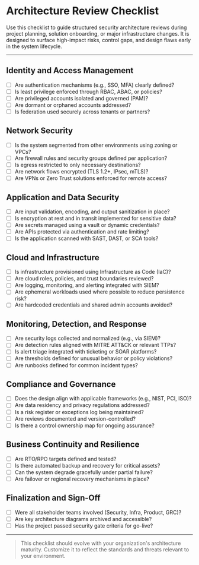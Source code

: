 # Architecture Review Checklist

Use this checklist to guide structured security architecture reviews during project planning, solution onboarding, or major infrastructure changes. It is designed to surface high-impact risks, control gaps, and design flaws early in the system lifecycle.

---

## Identity and Access Management
- [ ] Are authentication mechanisms (e.g., SSO, MFA) clearly defined?
- [ ] Is least privilege enforced through RBAC, ABAC, or policies?
- [ ] Are privileged accounts isolated and governed (PAM)?
- [ ] Are dormant or orphaned accounts addressed?
- [ ] Is federation used securely across tenants or partners?

## Network Security
- [ ] Is the system segmented from other environments using zoning or VPCs?
- [ ] Are firewall rules and security groups defined per application?
- [ ] Is egress restricted to only necessary destinations?
- [ ] Are network flows encrypted (TLS 1.2+, IPsec, mTLS)?
- [ ] Are VPNs or Zero Trust solutions enforced for remote access?

## Application and Data Security
- [ ] Are input validation, encoding, and output sanitization in place?
- [ ] Is encryption at rest and in transit implemented for sensitive data?
- [ ] Are secrets managed using a vault or dynamic credentials?
- [ ] Are APIs protected via authentication and rate limiting?
- [ ] Is the application scanned with SAST, DAST, or SCA tools?

## Cloud and Infrastructure
- [ ] Is infrastructure provisioned using Infrastructure as Code (IaC)?
- [ ] Are cloud roles, policies, and trust boundaries reviewed?
- [ ] Are logging, monitoring, and alerting integrated with SIEM?
- [ ] Are ephemeral workloads used where possible to reduce persistence risk?
- [ ] Are hardcoded credentials and shared admin accounts avoided?

## Monitoring, Detection, and Response
- [ ] Are security logs collected and normalized (e.g., via SIEM)?
- [ ] Are detection rules aligned with MITRE ATT&CK or relevant TTPs?
- [ ] Is alert triage integrated with ticketing or SOAR platforms?
- [ ] Are thresholds defined for unusual behavior or policy violations?
- [ ] Are runbooks defined for common incident types?

## Compliance and Governance
- [ ] Does the design align with applicable frameworks (e.g., NIST, PCI, ISO)?
- [ ] Are data residency and privacy regulations addressed?
- [ ] Is a risk register or exceptions log being maintained?
- [ ] Are reviews documented and version-controlled?
- [ ] Is there a control ownership map for ongoing assurance?

## Business Continuity and Resilience
- [ ] Are RTO/RPO targets defined and tested?
- [ ] Is there automated backup and recovery for critical assets?
- [ ] Can the system degrade gracefully under partial failure?
- [ ] Are failover or regional recovery mechanisms in place?

## Finalization and Sign-Off
- [ ] Were all stakeholder teams involved (Security, Infra, Product, GRC)?
- [ ] Are key architecture diagrams archived and accessible?
- [ ] Has the project passed security gate criteria for go-live?

---

> This checklist should evolve with your organization's architecture maturity. Customize it to reflect the standards and threats relevant to your environment.

